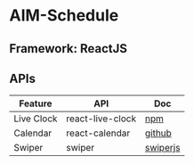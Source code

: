 # AIM-Schedule

## Framework: ReactJS

## APIs

| Feature    | API              | Doc                                                                           |
| ---------- | ---------------- | ----------------------------------------------------------------------------- |
| Live Clock | react-live-clock | [npm](https://www.npmjs.com/package/react-live-clock "react-live-clock npm")  |
| Calendar   | react-calendar   | [github](https://github.com/wojtekmaj/react-calendar "react-calendar github") |
| Swiper     | swiper           | [swiperjs](https://swiperjs.com/react "swiperjs")                             |
